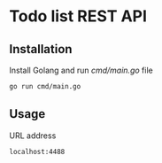# Todo list REST API

## Installation

Install Golang and run *cmd/main.go* file

```bash
go run cmd/main.go
```
## Usage

URL address

```bash
localhost:4488
```
